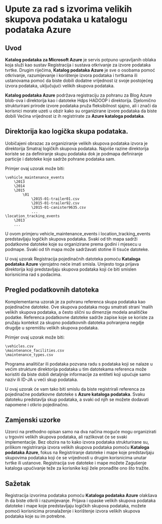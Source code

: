 <properties
   pageTitle="Upute za rad s izvorima podataka velikih skupova podataka | Microsoft Azure"
   description="Upute u članku se isticanje uzoraka korištenja kataloga podataka Azure s izvorima podataka velikih skupova podataka, uključujući spremište blobova platforme Azure, Lake Azure podataka i Hdps HADOOP."
   services="data-catalog"
   documentationCenter=""
   authors="steelanddata"
   manager="NA"
   editor=""
   tags=""/>
<tags
   ms.service="data-catalog"
   ms.devlang="NA"
   ms.topic="article"
   ms.tgt_pltfrm="NA"
   ms.workload="data-catalog"
   ms.date="10/04/2016"
   ms.author="maroche"/>


# <a name="how-to-work-with-big-data-sources-in-azure-data-catalog"></a>Upute za rad s izvorima velikih skupova podataka u katalogu podataka Azure

## <a name="introduction"></a>Uvod
**Katalog podataka za Microsoft Azure** je servis potpuno upravljanih oblaka koja služi kao sustav Registracija i sustava otkrivanje za izvore podataka tvrtke. Drugim riječima, **Katalog podataka Azure** je sve o osobama pomoć otkrivanje, razumijevanje i korištenje izvora podataka i tvrtkama ili ustanovama pomoć da biste dobili dodatne vrijednost iz svoje postojećeg izvora podataka, uključujući velikih skupova podataka.

**Katalog podataka Azure** podržava registraciju za pohranu za Blog Azure blob-ova i direktorija kao i datoteke Hdps HADOOP i direktorija. Djelomično strukturirani prirode izvore podataka pruža fleksibilnost sjajno, ali i znači da korisnici morate uzeti u obzir kako su organizirane izvore podataka da biste dobili Većina vrijednost iz ih registrirate za **Azure kataloga podataka**.

## <a name="directories-as-logical-data-sets"></a>Direktorija kao logička skupa podataka.

Uobičajeni obrazac za organiziranje velikih skupova podataka izvora je direktorija Smatraj logičkih skupova podataka. Najviše razine direktorija koriste se za definiranje skupu podataka dok je podmapa definiranje particije i datoteke koje sadrže pohrane podataka sam.

Primjer ovaj uzorak može biti:

    \vehicle_maintenance_events
        \2013
        \2014
        \2015
            \01
                \2015-01-trailer01.csv
                \2015-01-trailer92.csv
                \2015-01-canister9635.csv
                ...
    \location_tracking_events
        \2013
        ...

U ovom primjeru vehicle_maintenance_events i location_tracking_events predstavljaju logičkih skupova podataka. Svaki od tih mapa sadrži podatkovne datoteke koje su organizirane prema godini i mjesecu u podmape. Svaki od tih mapa može sadržavati stotine ili tisuće datoteke.

U ovaj uzorak Registracija pojedinačnih datoteka pomoću **Kataloga podataka Azure** vjerojatno neće imati smisla. Umjesto toga prijava direktorija koji predstavljaju skupova podataka koji će biti smislen korisnicima rad s podacima.

## <a name="reference-data-files"></a>Pregled podatkovnih datoteka

Komplementarna uzorak je za pohranu referenca skupa podataka kao pojedinačne datoteke. Ove skupova podataka mogu smatrati strani 'malih velikih skupova podataka, a često slični su dimenzije modela analitičke podatke. Referenca podatkovne datoteke sadrže zapise koje se koriste za pružaju kontekst za skupno podatkovnih datoteka pohranjena negdje drugdje u spremištu velikih skupova podataka.

Primjer ovaj uzorak može biti:

    \vehicles.csv
    \maintenance_facilities.csv
    \maintenance_types.csv

Programa analitičar ili podataka pozvana radu s podataka koji se nalaze u većim strukture direktorija podataka u tim datotekama referenca može koristiti da biste dobili detaljnije informacije za entiteti koji upućuje samo naziv ili ID-JA u veći skup podataka.

U ovaj uzorak će vam tako biti smislu da biste registrirali referenca za pojedinačne podatkovne datoteke s **Azure kataloga podataka**. Svaku datoteku predstavlja skup podataka, a svaki od njih se možete dodavati napomene i otkrio pojedinačno.

## <a name="alternate-patterns"></a>Zamjenski uzorke

Uzorci na prethodno opisan samo na dva načina moguće mogu organizirati u trgovini velikih skupova podataka, ali razlikovat će se svaki implementacije. Bez obzira na to kako izvora podataka strukturirane su, prilikom registriranja izvora velikih skupova podataka pomoću **Kataloga podataka Azure**, fokus na Registriranje datoteke i mape koje predstavljaju skupovima podataka koji će se vrijednosti u drugim korisnicima unutar tvrtke ili ustanove. Registracija sve datoteke i mape možete Zagušenje kataloga upućivanje teže za korisnike koji žele pronađite ono što tražite.

## <a name="summary"></a>Sažetak
Registracija izvorima podataka pomoću **Kataloga podataka Azure** olakšava ih da biste otkrili i razumijevanje. Prijava i opaske velikih skupova podataka datoteke i mape koje predstavljaju logičkih skupova podataka, možete pomoći korisnicima pronalaženje i korištenje izvora velikih skupova podataka koje su im potrebne.

